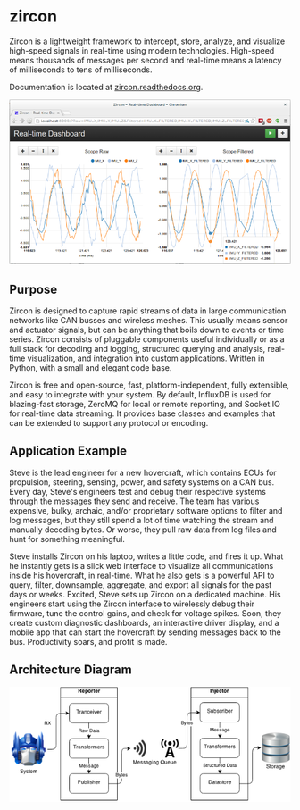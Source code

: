 zircon
======

Zircon is a lightweight framework to intercept, store, analyze, and visualize
high-speed signals in real-time using modern technologies. High-speed means
thousands of messages per second and real-time means a latency of milliseconds
to tens of milliseconds.

Documentation is located at
[zircon.readthedocs.org](http://zircon.readthedocs.org).

![Dashboard](diagrams/dash_screenshot.png)

## Purpose

Zircon is designed to capture rapid streams of data in large communication
networks like CAN busses and wireless meshes. This usually means sensor and
actuator signals, but can be anything that boils down to events or time series.
Zircon consists of pluggable components useful individually or as a full stack
for decoding and logging, structured querying and analysis, real-time
visualization, and integration into custom applications. Written in Python,
with a small and elegant code base.

Zircon is free and open-source, fast, platform-independent, fully extensible,
and easy to integrate with your system. By default, InfluxDB is used for
blazing-fast storage, ZeroMQ for local or remote reporting, and Socket.IO for
real-time data streaming. It provides base classes and examples that can be
extended to support any protocol or encoding.

## Application Example

Steve is the lead engineer for a new hovercraft, which contains ECUs for
propulsion, steering, sensing, power, and safety systems on a CAN bus. Every
day, Steve's engineers test and debug their respective systems through the
messages they send and receive. The team has various expensive, bulky, archaic,
and/or proprietary software options to filter and log messages, but they still
spend a lot of time watching the stream and manually decoding bytes. Or worse,
they pull raw data from log files and hunt for something meaningful.

Steve installs Zircon on his laptop, writes a little code, and fires it up.
What he instantly gets is a slick web interface to visualize all communications
inside his hovercraft, in real-time. What he also gets is a powerful API to
query, filter, downsample, aggregate, and export all signals for the past days
or weeks. Excited, Steve sets up Zircon on a dedicated machine. His engineers
start using the Zircon interface to wirelessly debug their firmware, tune the
control gains, and check for voltage spikes. Soon, they create custom
diagnostic dashboards, an interactive driver display, and a mobile app that
can start the hovercraft by sending messages back to the bus. Productivity
soars, and profit is made.

## Architecture Diagram

![Architecture](diagrams/zircon-architecture.png)
